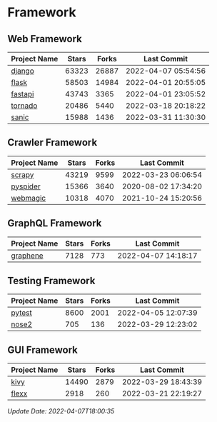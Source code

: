 # Framework

## Web Framework
| Project Name | Stars | Forks | Last Commit |
| ------------ | ----- | ----- | ----------- |
| [django](https://github.com/django/django) | 63323 | 26887 | 2022-04-07 05:54:56 |
| [flask](https://github.com/pallets/flask) | 58503 | 14984 | 2022-04-01 20:55:05 |
| [fastapi](https://github.com/tiangolo/fastapi) | 43743 | 3365 | 2022-04-01 23:05:52 |
| [tornado](https://github.com/tornadoweb/tornado) | 20486 | 5440 | 2022-03-18 20:18:22 |
| [sanic](https://github.com/sanic-org/sanic) | 15988 | 1436 | 2022-03-31 11:30:30 |

## Crawler Framework
| Project Name | Stars | Forks | Last Commit |
| ------------ | ----- | ----- | ----------- |
| [scrapy](https://github.com/scrapy/scrapy) | 43219 | 9599 | 2022-03-23 06:06:54 |
| [pyspider](https://github.com/binux/pyspider) | 15366 | 3640 | 2020-08-02 17:34:20 |
| [webmagic](https://github.com/code4craft/webmagic) | 10318 | 4070 | 2021-10-24 15:20:56 |

## GraphQL Framework
| Project Name | Stars | Forks | Last Commit |
| ------------ | ----- | ----- | ----------- |
| [graphene](https://github.com/graphql-python/graphene) | 7128 | 773 | 2022-04-07 14:18:17 |

## Testing Framework
| Project Name | Stars | Forks | Last Commit |
| ------------ | ----- | ----- | ----------- |
| [pytest](https://github.com/pytest-dev/pytest) | 8600 | 2001 | 2022-04-05 12:07:39 |
| [nose2](https://github.com/nose-devs/nose2) | 705 | 136 | 2022-03-29 12:23:02 |

## GUI Framework
| Project Name | Stars | Forks | Last Commit |
| ------------ | ----- | ----- | ----------- |
| [kivy](https://github.com/kivy/kivy) | 14490 | 2879 | 2022-03-29 18:43:39 |
| [flexx](https://github.com/flexxui/flexx) | 2918 | 260 | 2022-03-21 22:19:27 |

*Update Date: 2022-04-07T18:00:35*